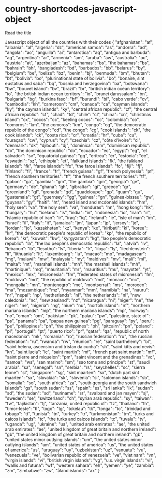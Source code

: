 # country-shortcodes-javascript-object
Read the title

Javascript object of all the countries with their codes
{
    "afghanistan": "af",
    "albania": "al",
    "algeria": "dz",
    "american samoa": "as",
    "andorra": "ad",
    "angola": "ao",
    "anguilla": "ai",
    "antarctica": "aq",
    "antigua and barbuda": "ag",
    "argentina": "ar",
    "armenia": "am",
    "aruba": "aw",
    "australia": "au",
    "austria": "at",
    "azerbaijan": "az",
    "bahamas": "bs",
    "the bahamas": "bs",
    "bahrain": "bh",
    "bangladesh": "bd",
    "barbados": "bb",
    "belarus": "by",
    "belgium": "be",
    "belize": "bz",
    "benin": "bj",
    "bermuda": "bm",
    "bhutan": "bt",
    "bolivia": "bo",
    "plurinational state of bolivia": "bo",
    "bonaire, sint eustatius and saba": "bq",
    "bosnia and herzegovina": "ba",
    "botswana": "bw",
    "bouvet island": "bv",
    "brazil": "br",
    "british indian ocean territory": "io",
    "the british indian ocean territory": "io",
    "brunei darussalam": "bn",
    "bulgaria": "bg",
    "burkina faso": "bf",
    "burundi": "bi",
    "cabo verde": "cv",
    "cambodia": "kh",
    "cameroon": "cm",
    "canada": "ca",
    "cayman islands": "ky",
    "the cayman islands": "ky",
    "central african republic": "cf",
    "the central african republic": "cf",
    "chad": "td",
    "chile": "cl",
    "china": "cn",
    "christmas island": "cx",
    "cocos": "cc",
    "keeling cocos": "cc",
    "colombia": "co",
    "comoros": "km",
    "the comoros": "km",
    "congo": "cg",
    "the democratic republic of the congo": "cd",
    "the congo": "cg",
    "cook islands": "ck",
    "the cook islands": "ck",
    "costa rica": "cr",
    "croatia": "hr",
    "cuba": "cu",
    "curaçao": "cw",
    "cyprus": "cy",
    "czechia": "cz",
    "côte d'ivoire": "ci",
    "denmark": "dk",
    "djibouti": "dj",
    "dominica": "dm",
    "dominican republic": "do",
    "the dominican republic": "do",
    "ecuador": "ec",
    "egypt": "eg",
    "el salvador": "sv",
    "equatorial guinea": "gq",
    "eritrea": "er",
    "estonia": "ee",
    "eswatini": "sz",
    "ethiopia": "et",
    "falkland islands": "fk",
    "the falkland islands": "fk",
    "faroe islands": "fo",
    "the faroe islands": "fo",
    "fiji": "fj",
    "finland": "fi",
    "france": "fr",
    "french guiana": "gf",
    "french polynesia": "pf",
    "french southern territories": "tf",
    "the french southern territories": "tf",
    "gabon": "ga",
    "gambia": "gm",
    "the gambia": "gm",
    "georgia": "ge",
    "germany": "de",
    "ghana": "gh",
    "gibraltar": "gi",
    "greece": "gr",
    "greenland": "gl",
    "grenada": "gd",
    "guadeloupe": "gp",
    "guam": "gu",
    "guatemala": "gt",
    "guernsey": "gg",
    "guinea": "gn",
    "guinea-bissau": "gw",
    "guyana": "gy",
    "haiti": "ht",
    "heard island and mcdonald islands": "hm",
    "holy see": "va",
    "the holy see": "va",
    "honduras": "hn",
    "hong kong": "hk",
    "hungary": "hu",
    "iceland": "is",
    "india": "in",
    "indonesia": "id",
    "iran": "ir",
    "islamic republic of iran": "ir",
    "iraq": "iq",
    "ireland": "ie",
    "isle of man": "im",
    "israel": "il",
    "italy": "it",
    "jamaica": "jm",
    "japan": "jp",
    "jersey": "je",
    "jordan": "jo",
    "kazakhstan": "kz",
    "kenya": "ke",
    "kiribati": "ki",
    "korea": "kr",
    "the democratic people's republic of korea": "kp",
    "the republic of korea": "kr",
    "kuwait": "kw",
    "kyrgyzstan": "kg",
    "lao people's democratic republic": "la",
    "the lao people's democratic republic": "la",
    "latvia": "lv",
    "lebanon": "lb",
    "lesotho": "ls",
    "liberia": "lr",
    "libya": "ly",
    "liechtenstein": "li",
    "lithuania": "lt",
    "luxembourg": "lu",
    "macao": "mo",
    "madagascar": "mg",
    "malawi": "mw",
    "malaysia": "my",
    "maldives": "mv",
    "mali": "ml",
    "malta": "mt",
    "marshall islands": "mh",
    "the marshall islands": "mh",
    "martinique": "mq",
    "mauritania": "mr",
    "mauritius": "mu",
    "mayotte": "yt",
    "mexico": "mx",
    "micronesia": "fm",
    "federated states of micronesia": "fm",
    "moldova": "md",
    "the republic of moldova": "md",
    "monaco": "mc",
    "mongolia": "mn",
    "montenegro": "me",
    "montserrat": "ms",
    "morocco": "ma",
    "mozambique": "mz",
    "myanmar": "mm",
    "namibia": "na",
    "nauru": "nr",
    "nepal": "np",
    "netherlands": "nl",
    "the netherlands": "nl",
    "new caledonia": "nc",
    "new zealand": "nz",
    "nicaragua": "ni",
    "niger": "ne",
    "the niger": "ne",
    "nigeria": "ng",
    "niue": "nu",
    "norfolk island": "nf",
    "northern mariana islands": "mp",
    "the northern mariana islands": "mp",
    "norway": "no",
    "oman": "om",
    "pakistan": "pk",
    "palau": "pw",
    "palestine, state of": "ps",
    "panama": "pa",
    "papua new guinea": "pg",
    "paraguay": "py",
    "peru": "pe",
    "philippines": "ph",
    "the philippines": "ph",
    "pitcairn": "pn",
    "poland": "pl",
    "portugal": "pt",
    "puerto rico": "pr",
    "qatar": "qa",
    "republic of north macedonia": "mk",
    "romania": "ro",
    "russian federation": "ru",
    "the russian federation": "ru",
    "rwanda": "rw",
    "réunion": "re",
    "saint barthélemy": "bl",
    "saint helena, ascension and tristan da cunha": "sh",
    "saint kitts and nevis": "kn",
    "saint lucia": "lc",
    "saint martin": "mf",
    "french part saint martin": "mf",
    "saint pierre and miquelon": "pm",
    "saint vincent and the grenadines": "vc",
    "samoa": "ws",
    "san marino": "sm",
    "sao tome and principe": "st",
    "saudi arabia": "sa",
    "senegal": "sn",
    "serbia": "rs",
    "seychelles": "sc",
    "sierra leone": "sl",
    "singapore": "sg",
    "sint maarten": "sx",
    "dutch part sint maarten": "sx",
    "slovakia": "sk",
    "slovenia": "si",
    "solomon islands": "sb",
    "somalia": "so",
    "south africa": "za",
    "south georgia and the south sandwich islands": "gs",
    "south sudan": "ss",
    "spain": "es",
    "sri lanka": "lk",
    "sudan": "sd",
    "the sudan": "sd",
    "suriname": "sr",
    "svalbard and jan mayen": "sj",
    "sweden": "se",
    "switzerland": "ch",
    "syrian arab republic": "sy",
    "taiwan": "tw",
    "tajikistan": "tj",
    "tanzania, united republic of": "tz",
    "thailand": "th",
    "timor-leste": "tl",
    "togo": "tg",
    "tokelau": "tk",
    "tonga": "to",
    "trinidad and tobago": "tt",
    "tunisia": "tn",
    "turkey": "tr",
    "turkmenistan": "tm",
    "turks and caicos islands": "tc",
    "the turks and caicos islands": "tc",
    "tuvalu": "tv",
    "uganda": "ug",
    "ukraine": "ua",
    "united arab emirates": "ae",
    "the united arab emirates": "ae",
    "united kingdom of great britain and northern ireland": "gb",
    "the united kingdom of great britain and northern ireland": "gb",
    "united states minor outlying islands": "um",
    "the united states minor outlying islands": "um",
    "united states of america": "us",
    "the united states of america": "us",
    "uruguay": "uy",
    "uzbekistan": "uz",
    "vanuatu": "vu",
    "venezuela": "ve",
    "bolivarian republic of venezuela": "ve",
    "viet nam": "vn",
    "virgin islands": "vi",
    "british virgin islands": "vg",
    "u.s. virgin islands": "vi",
    "wallis and futuna": "wf",
    "western sahara": "eh",
    "yemen": "ye",
    "zambia": "zm",
    "zimbabwe": "zw",
    "åland islands": "ax"
}
